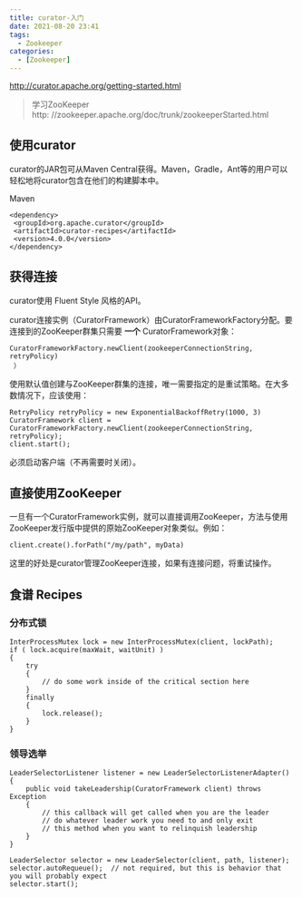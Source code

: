 ```yaml
---
title: curator-入门
date: 2021-08-20 23:41
tags: 
  - Zookeeper
categories:
  - [Zookeeper]
---
```



http://curator.apache.org/getting-started.html

>学习ZooKeeper  
http: //zookeeper.apache.org/doc/trunk/zookeeperStarted.html

## 使用curator
curator的JAR包可从Maven Central获得。Maven，Gradle，Ant等的用户可以轻松地将curator包含在他们的构建脚本中。

Maven
```
<dependency>
 <groupId>org.apache.curator</groupId>
 <artifactId>curator-recipes</artifactId>
 <version>4.0.0</version>
</dependency>
```


## 获得连接
curator使用 Fluent Style 风格的API。

curator连接实例（CuratorFramework）由CuratorFrameworkFactory分配。要连接到的ZooKeeper群集只需要 **一个** CuratorFramework对象：
```
CuratorFrameworkFactory.newClient(zookeeperConnectionString, retryPolicy)
 ）
```
使用默认值创建与ZooKeeper群集的连接，唯一需要指定的是重试策略。在大多数情况下，应该使用：
```
RetryPolicy retryPolicy = new ExponentialBackoffRetry(1000, 3)
CuratorFramework client = CuratorFrameworkFactory.newClient(zookeeperConnectionString, retryPolicy);
client.start();
 ```
必须启动客户端（不再需要时关闭）。

## 直接使用ZooKeeper
一旦有一个CuratorFramework实例，就可以直接调用ZooKeeper，方法与使用ZooKeeper发行版中提供的原始ZooKeeper对象类似。例如：
```
client.create().forPath("/my/path", myData)

```
这里的好处是curator管理ZooKeeper连接，如果有连接问题，将重试操作。

## 食谱 Recipes

### 分布式锁
```
InterProcessMutex lock = new InterProcessMutex(client, lockPath);
if ( lock.acquire(maxWait, waitUnit) ) 
{
    try 
    {
        // do some work inside of the critical section here
    }
    finally
    {
        lock.release();
    }
}
```

### 领导选举

```
LeaderSelectorListener listener = new LeaderSelectorListenerAdapter()
{
    public void takeLeadership(CuratorFramework client) throws Exception
    {
        // this callback will get called when you are the leader
        // do whatever leader work you need to and only exit
        // this method when you want to relinquish leadership
    }
}

LeaderSelector selector = new LeaderSelector(client, path, listener);
selector.autoRequeue();  // not required, but this is behavior that you will probably expect
selector.start();
```
